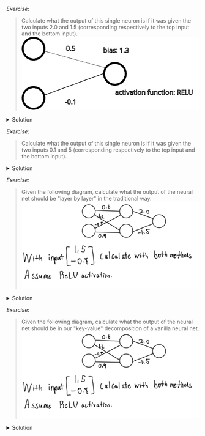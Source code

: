 *Exercise*:

> Calculate what the output of this single neuron is if it was given the two
> inputs 2.0 and 1.5 (corresponding respectively to the top input and the bottom
> input).
> ![single neuron](./single_neuron_worked.svg)

<details>
<summary>Solution</summary>
$\text{ReLU}(2.0 \cdot 0.5 + 1.5 \cdot -0.1) = 0.85$
</details>

*Exercise*:

> Calculate what the output of this single neuron is if it was given the two
> inputs 0.1 and 5 (corresponding respectively to the top input and the bottom
> input).

<details>
<summary>Solution</summary>
$\text{ReLU}(0.1 \cdot 0.5 + 5 \cdot -0.1) = 0$
</details>

*Exercise*: 

> Given the following diagram, calculate what the output of the neural net
> should be "layer by layer" in the traditional way.
> ![exercise diagram](./exercise-question.jpeg)

<details>
<summary>Solution</summary>

![solution diagram](./traditional-solution.jpeg)

</details>

*Exercise*: 

> Given the following diagram, calculate what the output of the neural net
> should be in our "key-value" decomposition of a vanilla neural net.
> ![exercise diagram](./exercise-question.jpeg)

<details>
<summary>Solution</summary>

![solution diagram](./key-value-solution.jpeg)

</details>
